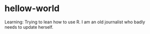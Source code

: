 # hellow-world
Learning:
Trying to lean how to use R. I am an old journalist who badly needs to update herself. 
